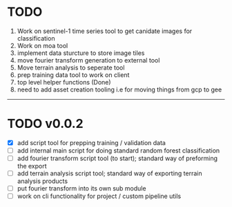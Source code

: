 # TODO
1) Work on sentinel-1 time series tool to get canidate images for classification
2) Work on moa tool
3) implement data sturcture to store image tiles 
4) move fourier transform generation to external tool
5) Move terrain analysis to seperate tool
6) prep training data tool to work on client  
7) top level helper functions (Done)
8) need to add asset creation tooling i.e for moving things from gcp to gee
----------------------------------------------------------------------
# TODO v0.0.2
- [x] add script tool for prepping training / validation data
- [ ] add internal main script for doing standard random forest classification
- [ ] add fourier transform script tool (to start); standard way of preforming the export
- [ ] add terrain analysis script tool; standard way of exporting terrain analysis products
- [ ] put fourier transform into its own sub module
- [ ] work on cli functionality for project / custom pipeline utils